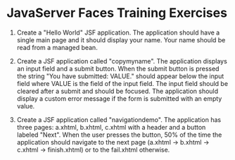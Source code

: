# JavaServer Faces Training Exercises

1. Create a "Hello World" JSF application. The application should have
   a single main page and it should display your name. Your name
   should be read from a managed bean.
   
2. Create a JSF application called "copymyname". The application
   displays an input field and a submit button. When the submit button
   is pressed the string "You have submitted: VALUE." should appear
   below the input field where VALUE is the field of the input
   field. The input field should be cleared after a submit and should
   be focused. The application should display a custom error message
   if the form is submitted with an empty value.

3. Create a JSF application called "navigationdemo". The application
   has three pages: a.xhtml, b.xhtml, c.xhtml with a header and a
   button labeled "Next". When the user presses the button, 50% of the
   time the application should navigate to the next page (a.xhtml ->
   b.xhtml -> c.xhtml -> finish.xhtml) or to the fail.xhtml otherwise.
